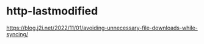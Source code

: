 # http-lastmodified

https://blog.j2i.net/2022/11/01/avoiding-unnecessary-file-downloads-while-syncing/
